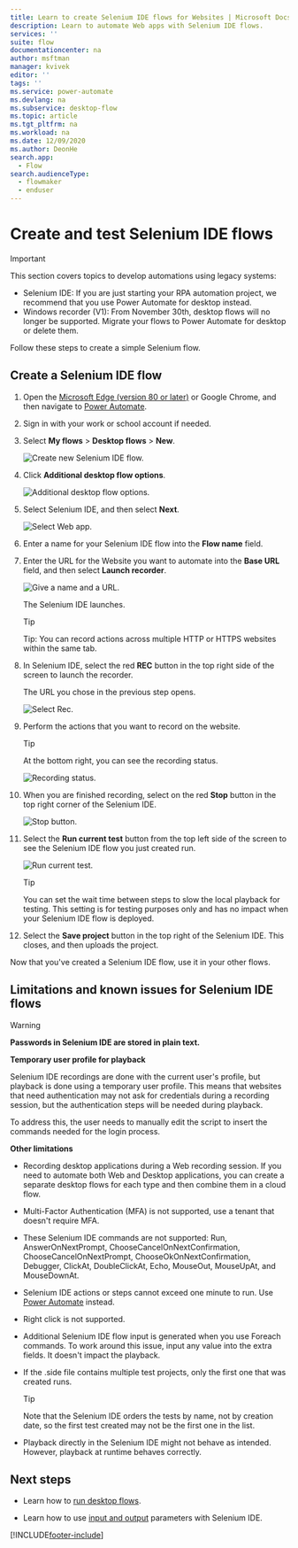 ```yaml
---
title: Learn to create Selenium IDE flows for Websites | Microsoft Docs
description: Learn to automate Web apps with Selenium IDE flows.
services: ''
suite: flow
documentationcenter: na
author: msftman
manager: kvivek
editor: ''
tags: ''
ms.service: power-automate
ms.devlang: na
ms.subservice: desktop-flow
ms.topic: article
ms.tgt_pltfrm: na
ms.workload: na
ms.date: 12/09/2020
ms.author: DeonHe
search.app: 
  - Flow
search.audienceType: 
  - flowmaker
  - enduser
---
```

# Create and test Selenium IDE flows

> [!IMPORTANT]
> This section covers topics to develop automations using legacy systems:
> - Selenium IDE: If you are just starting your RPA automation project, we recommend that you use Power Automate for desktop instead.
> - Windows recorder (V1): From November 30th, desktop flows will no longer be supported. Migrate your flows to Power Automate for desktop or delete them.

Follow these steps to create a simple Selenium flow.

## Create a Selenium IDE flow

1. Open the [Microsoft
   Edge (version 80 or later)](https://www.microsoft.com/edge) or Google Chrome, and then navigate to [Power Automate](https://flow.microsoft.com/).

1. Sign in with your work or school account if needed.

1. Select **My flows** > **Desktop flows** > **New**.

   ![Create new Selenium IDE flow.](../media/create-windows-desktop-flow/create-new-windowsrecorder.png "Create new Selenium IDE flow")

1. Click **Additional desktop flow options**.
    
   ![Additional desktop flow options.](../media/create-windows-desktop-flow/click-Additional-desktop-flow-options.png "Additional desktop flow options")

1. Select Selenium IDE, and then select **Next**.
    
   ![Select Web app.](../media/create-web-desktop-flow/select-seleniumIDE-flow.png "Select Web app")

1. Enter a name for your Selenium IDE flow into the **Flow name** field.

1. Enter the URL for the Website you want to automate into the **Base URL** field, and then select **Launch recorder**.

   ![Give a name and a URL.](../media/create-web-desktop-flow/give-a-selenium-flow-name.png "Give a name and a URL") 

   The Selenium IDE launches.

   >[!TIP] 
   >Tip: You can record actions across multiple HTTP or HTTPS websites within
    the same tab.  

1. In Selenium IDE, select the red **REC** button in the top right side of the screen to launch the recorder.

   The URL you chose in the previous step opens.

   ![Select Rec.](../media/create-web-desktop-flow/select-rec.png "Select Rec")

1.  Perform the actions that you want to record on the website. 
    
    >[!TIP]
    >At the bottom right, you can see the recording status.

    ![Recording status.](../media/create-web-desktop-flow/recording-status.png "Recording status")

1.  When you are finished recording, select on the red **Stop** button in the top right corner of the Selenium IDE.

    ![Stop button.](../media/create-web-desktop-flow/stop-button.png "Stop button" )

1. Select the **Run current test** button from the top left side of the screen to see the Selenium IDE flow you just created run.

    ![Run current test.](../media/create-web-desktop-flow/run-test.png "Run current test")

   >[!TIP]
   >You can set the wait time between steps to slow the local playback for testing. This setting is for testing purposes only and has no impact when your Selenium IDE flow is deployed.  
  
1. Select the **Save project** button in the top right of the Selenium IDE. This closes, and then uploads the project.

Now that you've created a Selenium IDE flow, use it in your other flows.

## Limitations and known issues for Selenium IDE flows

>[!WARNING]
>**Passwords in Selenium IDE are stored in plain text.**  

**Temporary user profile for playback**

Selenium IDE recordings are done with the current user's profile, but playback is done using a temporary user profile. This means that websites that need authentication may not ask for credentials during a recording session, but the authentication steps will be needed during playback. 

To address this, the user needs to manually edit the script to insert the commands needed for the login process.

**Other limitations**

-   Recording desktop applications during a Web recording session. If you need to automate both Web and Desktop applications, you can create a separate desktop flows for each type and then combine them in a cloud flow.

- Multi-Factor Authentication (MFA) is not supported, use a tenant that doesn't require MFA.

- These Selenium IDE commands are not supported: Run, AnswerOnNextPrompt, ChooseCancelOnNextConfirmation, ChooseCancelOnNextPrompt, ChooseOkOnNextConfirmation, Debugger, ClickAt, DoubleClickAt, Echo, MouseOut, MouseUpAt, and MouseDownAt.

- Selenium IDE actions or steps cannot exceed one minute to run.  Use [Power Automate](introduction.md) instead.

- Right click is not supported. 

-   Additional Selenium IDE flow input is generated when you use Foreach commands. To work around this issue, input any value into the extra fields. It doesn't impact the playback.

- If the .side file contains multiple test projects, only the first one that was created runs. 
   
   >[!TIP]
   >Note that the Selenium IDE orders the tests by name, not by creation date, so the first test created may not be the first one in the list.

-   Playback directly in the Selenium IDE might not behave as intended. However, playback at runtime behaves correctly.

## Next steps

- Learn how to [run desktop flows](run-desktop-flow.md).

- Learn how to use [input and output](inputs-outputs-web.md) parameters with Selenium IDE.

 


[!INCLUDE[footer-include](../includes/footer-banner.md)]